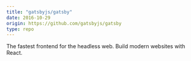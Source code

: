 ```yaml
---
title: "gatsbyjs/gatsby"
date: 2016-10-29
origin: https://github.com/gatsbyjs/gatsby
type: repo
---
```


The fastest frontend for the headless web. Build modern websites with React.